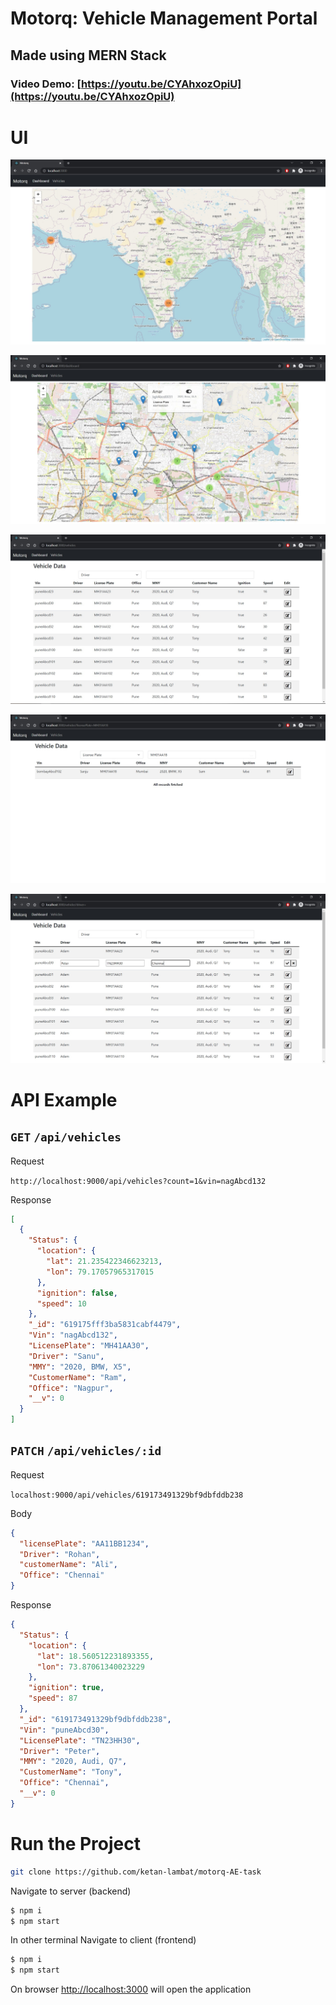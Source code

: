 # Motorq: Vehicle Management Portal

## Made using MERN Stack

### Video Demo: [https://youtu.be/CYAhxozOpiU](https://youtu.be/CYAhxozOpiU)

# UI

![Home Page](Screenshots/HomePage.jpg)

![Popup](Screenshots/PopUp.jpg)

![Vehicles Data](Screenshots/vehiclesData.jpg)

![Vehicles Search](Screenshots/vehiclesSearch.jpg)

![Vehicles Edit](Screenshots/patchVehicles.jpg)

# API Example

## `GET` `/api/vehicles`

Request

`http://localhost:9000/api/vehicles?count=1&vin=nagAbcd132`

Response

```json
[
  {
    "Status": {
      "location": {
        "lat": 21.235422346623213,
        "lon": 79.17057965317015
      },
      "ignition": false,
      "speed": 10
    },
    "_id": "619175fff3ba5831cabf4479",
    "Vin": "nagAbcd132",
    "LicensePlate": "MH41AA30",
    "Driver": "Sanu",
    "MMY": "2020, BMW, X5",
    "CustomerName": "Ram",
    "Office": "Nagpur",
    "__v": 0
  }
]
```

## `PATCH` `/api/vehicles/:id`

Request

`localhost:9000/api/vehicles/619173491329bf9dbfddb238`

Body

```json
{
  "licensePlate": "AA11BB1234",
  "Driver": "Rohan",
  "customerName": "Ali",
  "Office": "Chennai"
}
```

Response

```json
{
  "Status": {
    "location": {
      "lat": 18.560512231893355,
      "lon": 73.87061340023229
    },
    "ignition": true,
    "speed": 87
  },
  "_id": "619173491329bf9dbfddb238",
  "Vin": "puneAbcd30",
  "LicensePlate": "TN23HH30",
  "Driver": "Peter",
  "MMY": "2020, Audi, Q7",
  "CustomerName": "Tony",
  "Office": "Chennai",
  "__v": 0
}
```

# Run the Project

```bash
git clone https://github.com/ketan-lambat/motorq-AE-task
```

Navigate to server (backend)

```bash
$ npm i
$ npm start
```

In other terminal Navigate to client (frontend)

```bash
$ npm i
$ npm start
```

On browser
[http://localhost:3000](http://localhost:3000) will open the application
